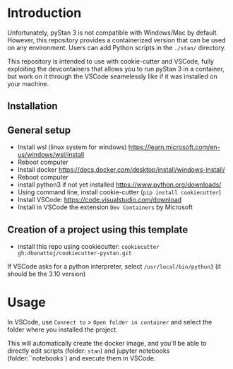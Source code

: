 # Introduction

Unfortunately, pyStan 3 is not compatible with Windows/Mac by default. However, this repository provides a containerized version that can be used on any environment. Users can add Python scripts in the `./stan/` directory.

This repository is intended to use with cookie-cutter and VSCode, fully exploiting the devcontainers that allows you to run pyStan 3 in a container, but work on it through the VSCode seamelessly like if it was installed on your machine.

## Installation

## General setup

- Install wsl (linux system for windows) https://learn.microsoft.com/en-us/windows/wsl/install
- Reboot computer
- Install docker https://docs.docker.com/desktop/install/windows-install/
- Reboot computer
- install python3 if not yet installed https://www.python.org/downloads/
- Using command line, install cookie-cutter (`pip install cookiecutter`)
- Install VSCode: https://code.visualstudio.com/download
- Install in VSCode the extension `Dev Containers` by Microsoft


## Creation of a project using this template

- install this repo using cookiecutter: `cookiecutter gh:dbonattoj/cookiecutter-pystan.git`


If VSCode asks for a python interpreter, select `/usr/local/bin/python3` (it should be the 3.10 version)


# Usage

In VSCode, use `Connect to` > `Open folder in container` and select the folder where you installed the project.

This will automatically create the docker image, and you'll be able to directly edit scripts (folder: `stan`) and jupyter notebooks (folder:``notebooks`) and execute them in VSCode.